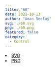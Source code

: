 ```yaml
---
title: "60"
date: 2021-10-13
author: "Aman Seelay"
svg: ./60.svg
png: ./60.png
featured: false
category:
  - Control
---
```


<li><a href="./60.svg" download className="btn-svg">SVG</a></li>
<li><a href="./60.png" download className="btn-png">PNG</a></li>
